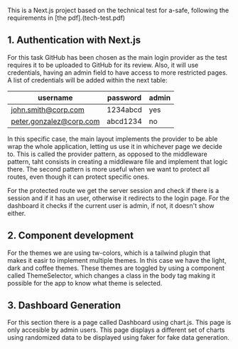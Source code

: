 This is a Next.js project based on the technical test for a-safe, following the requirements in [the pdf].(tech-test.pdf)

## 1. Authentication with Next.js

For this task GitHub has been chosen as the main login provider as the test requires it to be uploaded to GitHub for its review. Also, it will use credentials, having an admin field to have access to more restricted pages. A list of credentials will be added within the next table:

| username                | password | admin |
| ----------------------- | -------- | ----- |
| john.smith@corp.com     | 1234abcd | yes   |
| peter.gonzalez@corp.com | abcd1234 | no    |

In this specific case, the main layout implements the provider to be able wrap the whole application, letting us use it in whichever page we decide to. This is called the provider pattern, as opposed to the middleware pattern, taht consists in creating a middleware file and implement that logic there. The second pattern is more useful when we want to protect all routes, even though it can protect specific ones.

For the protected route we get the server session and check if there is a session and if it has an user, otherwise it redirects to the login page. For the dashboard it checks if the current user is admin, if not, it doesn't show either.

## 2. Component development

For the themes we are using tw-colors, which is a tailwind plugin that makes it easir to implement multiple themes. In this case we have the light, dark and coffee themes. These themes are toggled by using a component called ThemeSelector, which changes a class in the body tag making it possible for the app to know what theme is selected.

## 3. Dashboard Generation

For this section there is a page called Dashboard using chart.js. This page is only accesible by admin users. This page displays a different set of charts using randomized data to be displayed using faker for fake data generation.
